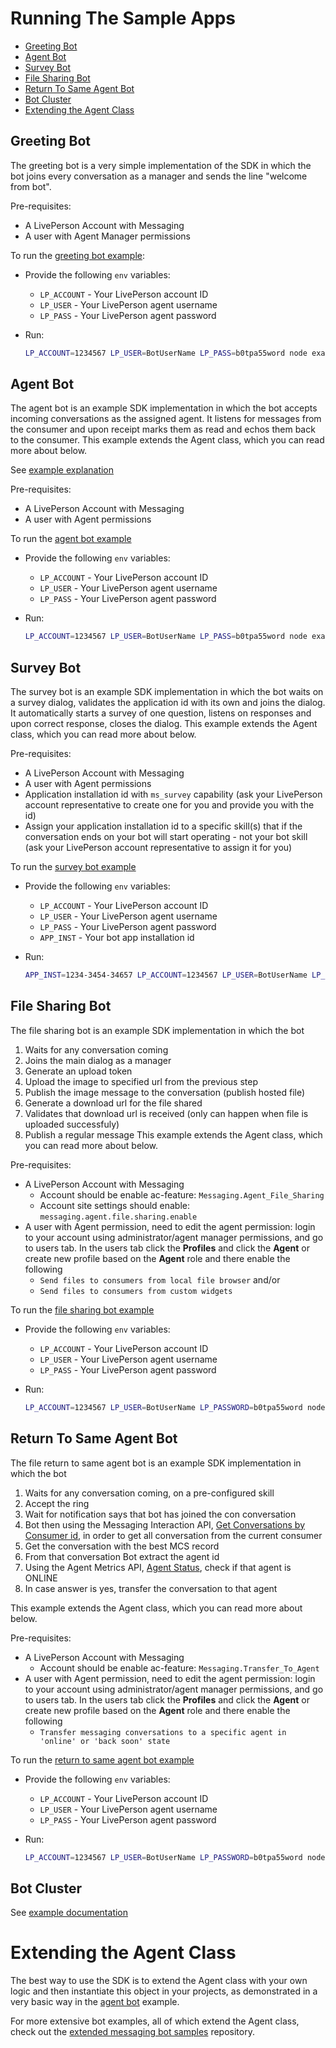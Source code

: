 # Running The Sample Apps

- [Greeting Bot](#greeting-bot)
- [Agent Bot](#agent-bot)
- [Survey Bot](#survey-bot)
- [File Sharing Bot](#file-sharing-bot)
- [Return To Same Agent Bot](#return-to-same-agent-bot)
- [Bot Cluster](#bot-cluster)
- [Extending the Agent Class](#extending-the-agent-class)

## Greeting Bot
The greeting bot is a very simple implementation of the SDK in which the bot joins every conversation as a manager and sends the line "welcome from bot".

Pre-requisites:
- A LivePerson Account with Messaging
- A user with Agent Manager permissions

To run the [greeting bot example][1]:

- Provide the following `env` variables:
   - `LP_ACCOUNT` - Your LivePerson account ID
   - `LP_USER` - Your LivePerson agent username
   - `LP_PASS` - Your LivePerson agent password

- Run:

   ```sh
   LP_ACCOUNT=1234567 LP_USER=BotUserName LP_PASS=b0tpa55word node examples/greeting-bot/greeting-bot.js
   ```

## Agent Bot
The agent bot is an example SDK implementation in which the bot accepts incoming conversations as the assigned agent. It listens for messages from the consumer and upon receipt marks them as read and echos them back to the consumer.  This example extends the Agent class, which you can read more about below.

See [example explanation](https://livepersoninc.github.io/node-agent-sdk/agent-bot.html)

Pre-requisites:
- A LivePerson Account with Messaging
- A user with Agent permissions

To run the [agent bot example][2]

- Provide the following `env` variables:
   - `LP_ACCOUNT` - Your LivePerson account ID
   - `LP_USER` - Your LivePerson agent username
   - `LP_PASS` - Your LivePerson agent password

- Run:

    ```sh
   LP_ACCOUNT=1234567 LP_USER=BotUserName LP_PASS=b0tpa55word node examples/agent-bot/main.js
    ```

## Survey Bot
The survey bot is an example SDK implementation in which the bot waits on a survey dialog, validates the application id with its own and joins the dialog.
It automatically starts a survey of one question, listens on responses and upon correct response, closes the dialog.
This example extends the Agent class, which you can read more about below.

Pre-requisites:
- A LivePerson Account with Messaging
- A user with Agent permissions
- Application installation id with `ms_survey` capability (ask your LivePerson account representative to create one for you and provide you with the id)
- Assign your application installation id to a specific skill(s) that if the conversation ends on your bot will start operating - not your bot skill (ask your LivePerson account representative to assign it for you)

To run the [survey bot example][3]

- Provide the following `env` variables:
   - `LP_ACCOUNT` - Your LivePerson account ID
   - `LP_USER` - Your LivePerson agent username
   - `LP_PASS` - Your LivePerson agent password
   - `APP_INST` - Your bot app installation id

- Run:

    ```sh
   APP_INST=1234-3454-34657 LP_ACCOUNT=1234567 LP_USER=BotUserName LP_PASSWORD=b0tpa55word node examples/survey-bot/main.js
    ```

## File Sharing Bot
The file sharing bot is an example SDK implementation in which the bot 
1. Waits for any conversation coming
2. Joins the main dialog as a manager
3. Generate an upload token
4. Upload the image to specified url from the previous step
5. Publish the image message to the conversation (publish hosted file)
6. Generate a download url for the file shared
7. Validates that download url is received (only can happen when file is uploaded successfuly)
8. Publish a regular message
This example extends the Agent class, which you can read more about below.

Pre-requisites:
- A LivePerson Account with Messaging
  + Account should be enable ac-feature: `Messaging.Agent_File_Sharing`
  + Account site settings should enable: `messaging.agent.file.sharing.enable`
- A user with Agent permission, need to edit the agent permission: login to your account using administrator/agent manager permissions, and go to users tab. In the users tab click the __Profiles__ and click the __Agent__ or create new profile based on the __Agent__ role and there enable the following
  + `Send files to consumers from local file browser` and/or
  + `Send files to consumers from custom widgets`

To run the [file sharing bot example][4]

- Provide the following `env` variables:
   - `LP_ACCOUNT` - Your LivePerson account ID
   - `LP_USER` - Your LivePerson agent username
   - `LP_PASS` - Your LivePerson agent password

- Run:

    ```sh
   LP_ACCOUNT=1234567 LP_USER=BotUserName LP_PASSWORD=b0tpa55word node examples/filesharing-bot/filesharing-bot.js

## Return To Same Agent Bot
The file return to same agent bot is an example SDK implementation in which the bot 
1. Waits for any conversation coming, on a pre-configured skill
2. Accept the ring
3. Wait for notification says that bot has joined the con conversation
4. Bot then using the Messaging Interaction API, [Get Conversations by Consumer id](https://developers.liveperson.com/messaging-interactions-api-methods-get-conversations-by-consumer-id.html), in order to get all conversation from the current consumer
5. Get the conversation with the best MCS record
6. From that conversation Bot extract the agent id
7. Using the Agent Metrics API, [Agent Status](https://developers.liveperson.com/agent-metrics-api-methods-agent-status.html), check if that agent is ONLINE
8. In case answer is yes, transfer the conversation to that agent

This example extends the Agent class, which you can read more about below.

Pre-requisites:
- A LivePerson Account with Messaging
  + Account should be enable ac-feature: `Messaging.Transfer_To_Agent`
- A user with Agent permission, need to edit the agent permission: login to your account using administrator/agent manager permissions, and go to users tab. In the users tab click the __Profiles__ and click the __Agent__ or create new profile based on the __Agent__ role and there enable the following
  + `Transfer messaging conversations to a specific agent in 'online' or 'back soon' state`

To run the [return to same agent bot example][4]

- Provide the following `env` variables:
   - `LP_ACCOUNT` - Your LivePerson account ID
   - `LP_USER` - Your LivePerson agent username
   - `LP_PASS` - Your LivePerson agent password

- Run:

    ```sh
   LP_ACCOUNT=1234567 LP_USER=BotUserName LP_PASSWORD=b0tpa55word node examples/transfer2same-agent-bot/main.js

## Bot Cluster

See [example documentation](https://livepersoninc.github.io/node-agent-sdk/cluster.html)

# Extending the Agent Class

The best way to use the SDK is to extend the Agent class with your own logic and then instantiate this object in your projects, as demonstrated in a very basic way in the [agent bot][2] example.

For more extensive bot examples, all of which extend the Agent class, check out the [extended messaging bot samples][4] repository.

[1]: /examples/greeting-bot/
[2]: /examples/agent-bot/
[3]: /examples/survey-bot/
[4]: https://github.com/LivePersonInc/messaging_bot_samples
